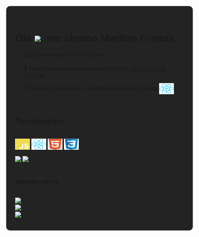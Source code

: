 <div style="background-color: #232323; padding: 2rem 1.5rem; border-radius: 10px">
  <h1 style="font-family: Nunito, sans-serif">Olá <img src="https://raw.githubusercontent.com/kaueMarques/kaueMarques/master/hi.gif" width="30px">, me chamo Marllon Freitas</h1>

  - 💻 Desenvolvedor Font-End júnior 

  - 🔭 Estou trabalhando atualmente na [G4Flex - Business and Services](http://www.g4flex.com.br/)

  - 📫 Sempre aprendendo, atualmente estudando Reactjs <img align="center" alt="Marllon-React" height="30" width="40" src="https://raw.githubusercontent.com/devicons/devicon/master/icons/react/react-original.svg">

  <br>

  ## Tecnologias:

  <div style="display: inline_block"><br>
    <img align="center" alt="Marllon-JavaScript" height="30" width="40" src="https://raw.githubusercontent.com/devicons/devicon/master/icons/javascript/javascript-plain.svg">
    <img align="center" alt="Marllon-React" height="30" width="40" src="https://raw.githubusercontent.com/devicons/devicon/master/icons/react/react-original.svg">
    <img align="center" alt="Marllon-HTML" height="30" width="40" src="https://raw.githubusercontent.com/devicons/devicon/master/icons/html5/html5-original.svg">
    <img align="center" alt="Marllon-CSS" height="30" width="40" src="https://raw.githubusercontent.com/devicons/devicon/master/icons/css3/css3-original.svg">
  </div>
  
  <br>

  <div style="width: 100%; display: flex;">
    <a href="https://github.com/marllon-freitas">
      <img height="180em" src="https://github-readme-stats.vercel.app/api?username=marllon-freitas&show_icons=true&theme=omni&include_all_commits=true&count_private=true&"/>
      <img height="180em" src="https://github-readme-stats.vercel.app/api/top-langs/?username=marllon-freitas&layout=compact&langs_count=7&theme=omni"/>
    </a>
  </div>

  <br />

  ### Vem dar um oi:

  <br />

  <div style="width: 50%; display: grid; grid-template-columns: 1fr "> 
    <a href="https://www.linkedin.com/in/marllon-freitas/" target="_blank"><img src="https://img.shields.io/badge/-LinkedIn-%230077B5? ge&logo=linkedin&logoColor=white" target="_blank">
    </a> 
    <a href = "mailto:marllonfreitas64@gmail.com"><img src="https://img.shields.io/badge/-Gmail-EA4335? ge&logo=gmail&logoColor=white" target="_blank"></a>
    <a href="https://instagram.com/rafaballerini" target="_blank"><img src="https://img.shields.io/badge/-Instagram-C13584?ge&logo=instagram&logoColor=white" target="_blank"></a>
  </div>

</div>
